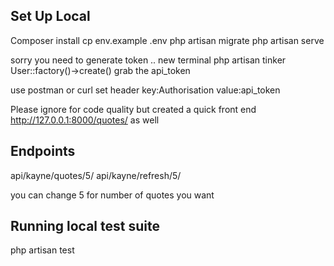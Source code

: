 

## Set Up Local

Composer install
cp env.example .env
php artisan migrate
php artisan serve

sorry you need to generate token ..
new terminal
php artisan tinker
User::factory()->create()
grab the api_token


use postman or curl
set header
    key:Authorisation value:api_token

Please ignore for code quality but created a quick front end
http://127.0.0.1:8000/quotes/ as well

## Endpoints
api/kayne/quotes/5/
api/kayne/refresh/5/

you can change 5 for number of quotes you want

## Running local test suite
php artisan test

